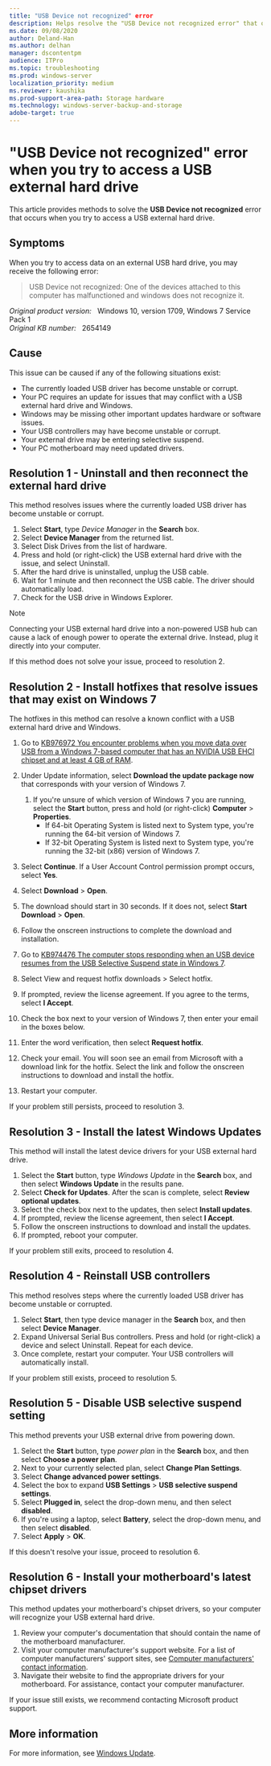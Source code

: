 ```yaml
---
title: "USB Device not recognized" error
description: Helps resolve the "USB Device not recognized error" that occurs when trying to access a USB external hard drive.
ms.date: 09/08/2020
author: Deland-Han
ms.author: delhan
manager: dscontentpm
audience: ITPro
ms.topic: troubleshooting
ms.prod: windows-server
localization_priority: medium
ms.reviewer: kaushika
ms.prod-support-area-path: Storage hardware
ms.technology: windows-server-backup-and-storage
adobe-target: true
---
```

# "USB Device not recognized" error when you try to access a USB external hard drive

This article provides methods to solve the **USB Device not recognized** error that occurs when you try to access a USB external hard drive.

## Symptoms

When you try to access data on an external USB hard drive, you may receive the following error:

> USB Device not recognized: One of the devices attached to this computer has malfunctioned and windows does not recognize it.

_Original product version:_ &nbsp; Windows 10, version 1709, Windows 7 Service Pack 1  
_Original KB number:_ &nbsp; 2654149

## Cause

This issue can be caused if any of the following situations exist:

- The currently loaded USB driver has become unstable or corrupt.
- Your PC requires an update for issues that may conflict with a USB external hard drive and Windows.
- Windows may be missing other important updates hardware or software issues.
- Your USB controllers may have become unstable or corrupt.
- Your external drive may be entering selective suspend.
- Your PC motherboard may need updated drivers.

## Resolution 1 - Uninstall and then reconnect the external hard drive

This method resolves issues where the currently loaded USB driver has become unstable or corrupt.

1. Select **Start**, type *Device Manager* in the **Search** box.
2. Select **Device Manager** from the returned list.
3. Select Disk Drives from the list of hardware.
4. Press and hold (or right-click) the USB external hard drive with the issue, and select Uninstall.
5. After the hard drive is uninstalled, unplug the USB cable.
6. Wait for 1 minute and then reconnect the USB cable. The driver should automatically load.
7. Check for the USB drive in Windows Explorer.

> [!NOTE]
> Connecting your USB external hard drive into a non-powered USB hub can cause a lack of enough power to operate the external drive. Instead, plug it directly into your computer.

If this method does not solve your issue, proceed to resolution 2.

## Resolution 2 - Install hotfixes that resolve issues that may exist on Windows 7

The hotfixes in this method can resolve a known conflict with a USB external hard drive and Windows.

1. Go to [KB976972 You encounter problems when you move data over USB from a Windows 7-based computer that has an NVIDIA USB EHCI chipset and at least 4 GB of RAM](https://support.microsoft.com/help/976972).

1. Under Update information, select **Download the update package now** that corresponds with your version of Windows 7.
   1. If you're unsure of which version of Windows 7 you are running, select the **Start** button, press and hold (or right-click) **Computer** > **Properties**.
      - If 64-bit Operating System is listed next to System type, you're running the 64-bit version of Windows 7.
      - If 32-bit Operating System is listed next to System type, you're running the 32-bit (x86) version of Windows 7.
1. Select **Continue**. If a User Account Control permission prompt occurs, select **Yes**.
1. Select **Download** > **Open**.
1. The download should start in 30 seconds. If it does not, select **Start Download** > **Open**.
1. Follow the onscreen instructions to complete the download and installation.
1. Go to [KB974476 The computer stops responding when an USB device resumes from the USB Selective Suspend state in Windows 7](https://support.microsoft.com/help/974476).
1. Select View and request hotfix downloads > Select hotfix.
1. If prompted, review the license agreement. If you agree to the terms, select **I Accept**.
1. Check the box next to your version of Windows 7, then enter your email in the boxes below.
1. Enter the word verification, then select **Request hotfix**.
1. Check your email. You will soon see an email from Microsoft with a download link for the hotfix. Select the link and follow the onscreen instructions to download and install the hotfix.
1. Restart your computer.

If your problem still persists, proceed to resolution 3.

## Resolution 3 - Install the latest Windows Updates

This method will install the latest device drivers for your USB external hard drive.

1. Select the **Start** button, type *Windows Update* in the **Search** box, and then select **Windows Update** in the results pane.
2. Select **Check for Updates**. After the scan is complete, select **Review optional updates**.
3. Select the check box next to the updates, then select **Install updates**.
4. If prompted, review the license agreement, then select **I Accept**.
5. Follow the onscreen instructions to download and install the updates.
6. If prompted, reboot your computer.

If your problem still exits, proceed to resolution 4.

## Resolution 4 - Reinstall USB controllers

This method resolves steps where the currently loaded USB driver has become unstable or corrupted.

1. Select **Start**, then type device manager in the **Search** box, and then select **Device Manager**.
2. Expand Universal Serial Bus controllers. Press and hold (or right-click) a device and select Uninstall. Repeat for each device.
3. Once complete, restart your computer. Your USB controllers will automatically install.

If your problem still exists, proceed to resolution 5.

## Resolution 5 - Disable USB selective suspend setting

This method prevents your USB external drive from powering down.

1. Select the **Start** button, type *power plan* in the **Search** box, and then select **Choose a power plan**.
2. Next to your currently selected plan, select **Change Plan Settings**.
3. Select **Change advanced power settings**.
4. Select the box to expand **USB Settings** > **USB selective suspend settings**.
5. Select **Plugged in**, select the drop-down menu, and then select **disabled**.
6. If you're using a laptop, select **Battery**, select the drop-down menu, and then select **disabled**.
7. Select **Apply** > **OK**.

If this doesn't resolve your issue, proceed to resolution 6.

## Resolution 6 - Install your motherboard's latest chipset drivers

This method updates your motherboard's chipset drivers, so your computer will recognize your USB external hard drive.

1. Review your computer's documentation that should contain the name of the motherboard manufacturer.
2. Visit your computer manufacturer's support website. For a list of computer manufacturers' support sites, see [Computer manufacturers' contact information](https://support.microsoft.com/help/14148).
3. Navigate their website to find the appropriate drivers for your motherboard. For assistance, contact your computer manufacturer.

If your issue still exists, we recommend contacting Microsoft product support.

## More information

For more information, see [Windows Update](https://support.microsoft.com/hub/4338813).
